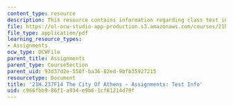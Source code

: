 ```yaml
---
content_type: resource
description: This resource contains information regarding class test information.
file: https://ol-ocw-studio-app-production.s3.amazonaws.com/courses/21h-237-the-city-of-athens-in-the-age-of-pericles-fall-2014/c966fbb986f1a934e9b61cf61214d79f_MIT21H_237F14_TestInfo.pdf
file_type: application/pdf
learning_resource_types:
- Assignments
ocw_type: OCWFile
parent_title: Assignments
parent_type: CourseSection
parent_uid: 93d37d2e-550f-ba36-82ed-9bfb35927215
resourcetype: Document
title: '21H.237F14 The City Of Athens - Assignments: Test Info'
uid: c966fbb9-86f1-a934-e9b6-1cf61214d79f
---
```

